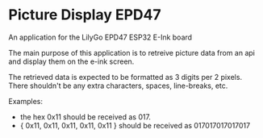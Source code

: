 # Picture Display EPD47

An application for the LilyGo EPD47 ESP32 E-Ink board

The main purpose of this application is to retreive picture data from an api and display them on the e-ink screen.

The retrieved data is expected to be formatted as 3 digits per 2 pixels.  There shouldn't be any extra characters, spaces, line-breaks, etc.

Examples:
  * the hex 0x11 should be received as 017.
  * { 0x11, 0x11, 0x11, 0x11, 0x11 } should be received as 017017017017017

